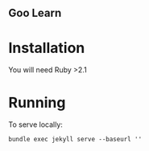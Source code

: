 Goo Learn
---------

# Installation 

You will need Ruby >2.1


# Running

To serve locally:

```
bundle exec jekyll serve --baseurl ''
```

